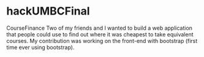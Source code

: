 # hackUMBCFinal
CourseFinance
Two of my friends and I wanted to build a web application that people could use to find out where it was cheapest to take equivalent courses. My contribution was working on the front-end with bootstrap (first time ever using bootstrap).
